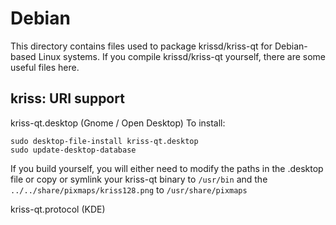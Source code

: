 
Debian
====================
This directory contains files used to package krissd/kriss-qt
for Debian-based Linux systems. If you compile krissd/kriss-qt yourself, there are some useful files here.

## kriss: URI support ##


kriss-qt.desktop  (Gnome / Open Desktop)
To install:

	sudo desktop-file-install kriss-qt.desktop
	sudo update-desktop-database

If you build yourself, you will either need to modify the paths in
the .desktop file or copy or symlink your kriss-qt binary to `/usr/bin`
and the `../../share/pixmaps/kriss128.png` to `/usr/share/pixmaps`

kriss-qt.protocol (KDE)

